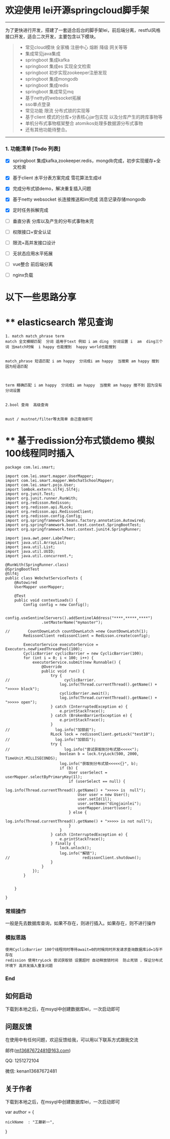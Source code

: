 # 欢迎使用 lei开源springcloud脚手架

------

为了更快进行开发，搭建了一套适合后台的脚手架lei，前后端分离，restful风格接口开发，适合二次开发，主要包含以下模块。

> * 常见cloud模块  全家桶 注册中心 熔断 降级 网关等等
> * 集成常见java集成
> * springboot 集成kafka
> * springboot 集成es 实现全文检索
> * springboot 初步实现zookeeper注册发现
> * springboot 集成mongodb
> * springboot 集成redis
> * springboot 集成常见mq
> * 基于netty的websocket拓展
> * sso单点登录
> * 常见功能 限流 分布式锁的实现等
> * 基于client 模式的分库+分表核心jar包实现 以及分库产生的跨库事物等
> * 单机分布式事物框架整合 atomikos处理多数据源分布式事物
> * 还有其他功能待整合。

------

### 1. 功能清单 [Todo 列表]
- [x] springboot 集成kafka,zookeeper.redis，mongdb完成，初步实现缓存+全文检索
- [x] 基于client 水平分表方案完成 雪花算法生成id
- [x] 完成分布式锁demo，解决重复插入问题
- [x] 基于netty websocket 长连接推送和im完成 消息记录存储mongodb
- [x] 定时任务拆解完成
- [ ] 垂直分表 分库以及产生的分布式事物未完
- [ ] 权限接口+安全认证
- [ ] 限流+高并发接口设计
- [ ] 无状态应用水平拓展
- [ ] vue整合 前后端分离
- [ ] nginx负载




# 以下一些思路分享
# ** elasticsearch 常见查询
```
1. match match_phrase term
match 全文模糊匹配  分词 适用于text 例如 i am ding  分词设置 i  am  ding三个词 当match时候  i happy 也能搜到  happy world也能搜到


match_phrase 短语匹配 i am happy  分词成i am happy  当搜索 am happy 搜到 因为短语匹配



term 精确匹配 i am happy  分词成i am happy  当搜索 am happy 搜不到 因为没有分词设置


2.bool 查询  高级查询


must / mustnot/filter等太简单 自己查询即可
```

# ** 基于redission分布式锁demo  模拟100线程同时插入

```
package com.lei.smart;

import com.lei.smart.mapper.UserMapper;
import com.lei.smart.mapper.WebchatSchoolMapper;
import com.lei.smart.pojo.User;
import lombok.extern.slf4j.Slf4j;
import org.junit.Test;
import org.junit.runner.RunWith;
import org.redisson.Redisson;
import org.redisson.api.RLock;
import org.redisson.api.RedissonClient;
import org.redisson.config.Config;
import org.springframework.beans.factory.annotation.Autowired;
import org.springframework.boot.test.context.SpringBootTest;
import org.springframework.test.context.junit4.SpringRunner;

import java.awt.peer.LabelPeer;
import java.util.ArrayList;
import java.util.List;
import java.util.UUID;
import java.util.concurrent.*;

@RunWith(SpringRunner.class)
@SpringBootTest
@Slf4j
public class WebchatServiceTests {
    @Autowired
    UserMapper userMapper;

    @Test
    public void contextLoads() {
        Config config = new Config();

        config.useSentinelServers().addSentinelAddress("****,*****,****")
                .setMasterName("mymaster");

//        CountDownLatch countDownLatch =new CountDownLatch(1);
        RedissonClient redissonClient = Redisson.create(config);

        ExecutorService executorService = Executors.newFixedThreadPool(100);
        CyclicBarrier cyclicBarrier = new CyclicBarrier(100);
        for (int i = 0; i < 100; i++) {
            executorService.submit(new Runnable() {
                @Override
                public void run() {
                    try {
//                        cyclicBarrier.
                        log.info(Thread.currentThread().getName() + ">>>>> block");
                        cyclicBarrier.await();
                        log.info(Thread.currentThread().getName() + ">>>>> open");
                    } catch (InterruptedException e) {
                        e.printStackTrace();
                    } catch (BrokenBarrierException e) {
                        e.printStackTrace();
                    }
//                    log.info("加锁前");
                    RLock lock = redissonClient.getLock("test10");
//                    log.info("加锁后");
                    try {
//                        log.info("尝试获取到分布式锁<<<<<");
                        boolean b = lock.tryLock(500, 2000, TimeUnit.MILLISECONDS);
                        log.info("获取到分布式锁<<<<<{}", b);
                        if (b) {
                            User userSelect = userMapper.selectByPrimaryKey(1l);
                            if (userSelect == null) {
                                log.info(Thread.currentThread().getName() + ">>>>> is  null");
                                User user = new User();
                                user.setId(1l);
                                user.setName("dingjainlei");
                                userMapper.insert(user);
                            } else {
                                log.info(Thread.currentThread().getName() + ">>>>> is not null");
                            }
                        }
                    } catch (InterruptedException e) {
                        e.printStackTrace();
                    } finally {
                        lock.unlock();
                        log.info("解锁");
//                                redissonClient.shutdown();
                    }
                }
            });
        }


    }

}

```

### 常规操作
一般是先去数据库查询，如果不存在，则进行插入。如果存在，则不进行操作



### 模拟思路

```
使用CyclicBarrier 100个线程同时等待await=0的时候同时并发请求查询数据库id=1存不存在
redission 使用tryLock 尝试获取锁 设置超时 自动释放锁时间  防止死锁 ，保证分布式环境下 高并发插入重复问题
```
### End






## 如何启动

下载到本地之后，在msyql中创建数据库lei，一次启动即可

## 问题反馈
在使用中有任何问题，欢迎反馈给我，可以用以下联系方式跟我交流

邮件(m13687672481@163.com)

QQ: 1251272104

微信: kenan13687672481


## 关于作者

下载到本地之后，在msyql中创建数据库lei，一次启动即可

  var author = {
  
    nickName  : "工藤新一",
    
  }
